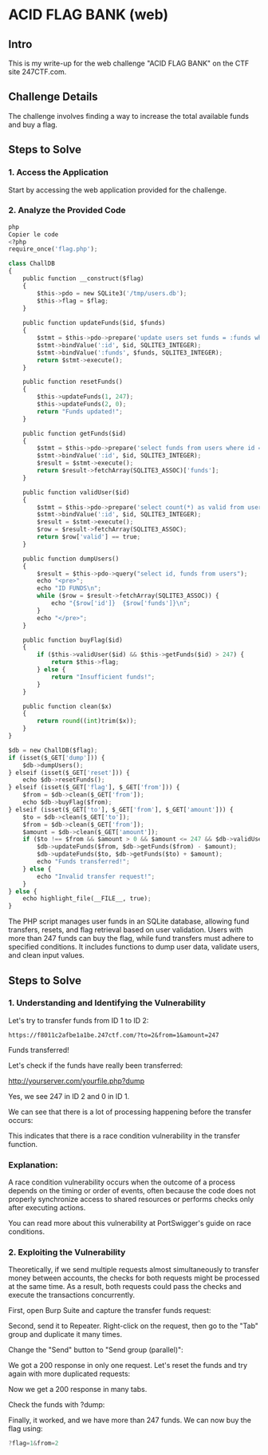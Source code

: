 # ACID FLAG BANK (web)
## Intro
This is my write-up for the web challenge "ACID FLAG BANK" on the CTF site 247CTF.com.

## Challenge Details

The challenge involves finding a way to increase the total available funds and buy a flag.

## Steps to Solve

### 1. Access the Application

Start by accessing the web application provided for the challenge.

### 2. Analyze the Provided Code
```python
php
Copier le code
<?php
require_once('flag.php');

class ChallDB
{
    public function __construct($flag)
    {
        $this->pdo = new SQLite3('/tmp/users.db');
        $this->flag = $flag;
    }
 
    public function updateFunds($id, $funds)
    {
        $stmt = $this->pdo->prepare('update users set funds = :funds where id = :id');
        $stmt->bindValue(':id', $id, SQLITE3_INTEGER);
        $stmt->bindValue(':funds', $funds, SQLITE3_INTEGER);
        return $stmt->execute();
    }

    public function resetFunds()
    {
        $this->updateFunds(1, 247);
        $this->updateFunds(2, 0);
        return "Funds updated!";
    }

    public function getFunds($id)
    {
        $stmt = $this->pdo->prepare('select funds from users where id = :id');
        $stmt->bindValue(':id', $id, SQLITE3_INTEGER);
        $result = $stmt->execute();
        return $result->fetchArray(SQLITE3_ASSOC)['funds'];
    }

    public function validUser($id)
    {
        $stmt = $this->pdo->prepare('select count(*) as valid from users where id = :id');
        $stmt->bindValue(':id', $id, SQLITE3_INTEGER);
        $result = $stmt->execute();
        $row = $result->fetchArray(SQLITE3_ASSOC);
        return $row['valid'] == true;
    }

    public function dumpUsers()
    {
        $result = $this->pdo->query("select id, funds from users");
        echo "<pre>";
        echo "ID FUNDS\n";
        while ($row = $result->fetchArray(SQLITE3_ASSOC)) {
            echo "{$row['id']}  {$row['funds']}\n";
        }
        echo "</pre>";
    }

    public function buyFlag($id)
    {
        if ($this->validUser($id) && $this->getFunds($id) > 247) {
            return $this->flag;
        } else {
            return "Insufficient funds!";
        }
    }

    public function clean($x)
    {
        return round((int)trim($x));
    }
}

$db = new ChallDB($flag);
if (isset($_GET['dump'])) {
    $db->dumpUsers();
} elseif (isset($_GET['reset'])) {
    echo $db->resetFunds();
} elseif (isset($_GET['flag'], $_GET['from'])) {
    $from = $db->clean($_GET['from']);
    echo $db->buyFlag($from);
} elseif (isset($_GET['to'], $_GET['from'], $_GET['amount'])) {
    $to = $db->clean($_GET['to']);
    $from = $db->clean($_GET['from']);
    $amount = $db->clean($_GET['amount']);
    if ($to !== $from && $amount > 0 && $amount <= 247 && $db->validUser($to) && $db->validUser($from) && $db->getFunds($from) >= $amount) {
        $db->updateFunds($from, $db->getFunds($from) - $amount);
        $db->updateFunds($to, $db->getFunds($to) + $amount);
        echo "Funds transferred!";
    } else {
        echo "Invalid transfer request!";
    }
} else {
    echo highlight_file(__FILE__, true);
}
```
The PHP script manages user funds in an SQLite database, allowing fund transfers, resets, and flag retrieval based on user validation. Users with more than 247 funds can buy the flag, while fund transfers must adhere to specified conditions. It includes functions to dump user data, validate users, and clean input values.

## Steps to Solve

### 1. Understanding and Identifying the Vulnerability
Let's try to transfer funds from ID 1 to ID 2:

```vbnet
https://f8011c2afbe1a1be.247ctf.com/?to=2&from=1&amount=247
```
Funds transferred!

Let's check if the funds have really been transferred:

http://yourserver.com/yourfile.php?dump

Yes, we see 247 in ID 2 and 0 in ID 1.

We can see that there is a lot of processing happening before the transfer occurs:



This indicates that there is a race condition vulnerability in the transfer function.

### Explanation:

A race condition vulnerability occurs when the outcome of a process depends on the timing or order of events, often because the code does not properly synchronize access to shared resources or performs checks only after executing actions.

You can read more about this vulnerability at PortSwigger's guide on race conditions.

### 2. Exploiting the Vulnerability
Theoretically, if we send multiple requests almost simultaneously to transfer money between accounts, the checks for both requests might be processed at the same time. As a result, both requests could pass the checks and execute the transactions concurrently.

First, open Burp Suite and capture the transfer funds request:



Second, send it to Repeater. Right-click on the request, then go to the "Tab" group and duplicate it many times.

Change the "Send" button to "Send group (parallel)":



We got a 200 response in only one request. Let's reset the funds and try again with more duplicated requests:



Now we get a 200 response in many tabs.

Check the funds with ?dump:



Finally, it worked, and we have more than 247 funds. We can now buy the flag using:

```csharp
?flag=1&from=2
```
